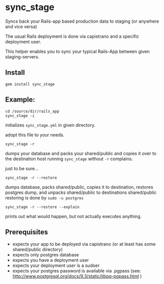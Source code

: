 # sync_stage
Syncs back your Rails-app based production data to staging (or anywhere and vice versa)


The usual Rails deployment is done via capistrano and a specific deployment user.

This helper enables you to sync your typical Rails-App between given staging-servers.


## Install

`gem install sync_stage`

## Example:

```
cd /source/dir/rails_app
sync_stage -i
```
initializes `sync_stage.yml` in given directory.

adopt this file to your needs.


```
sync_stage -r 
```
dumps your database and packs your shared/public and copies it over to the destination host
running `sync_stage` without `-r` complains. 

just to be sure...


```
sync_stage -r --restore
```

dumps database, packs shared/public, copies it to destination, 
restores postgres dump, and unpacks shared/public to destinations shared/public
restoring is done by `sudo -u postgres`

```
sync_stage -r --restore --explain
```

prints out what would happen, but not actually executes anything.


## Prerequisites

* expects your app to be deployed via capistrano (or at least has some shared/public directory)
* expects only postgres database
* expects you have a deployment user
* expects your deployment user is a sudoer
* expects your postgres password is available via .pgpass (see:  http://www.postgresql.org/docs/9.3/static/libpq-pgpass.html )


